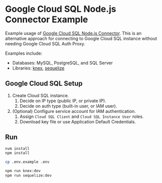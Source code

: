# Google Cloud SQL Node.js Connector Example

Example usage of [Google Cloud SQL Node.js Connector][cloud-sql-connector-node]. This is an alternative approach for connecting to Google Cloud SQL instance without needing Google Cloud SQL Auth Proxy.

Examples include:

* Databases: MySQL, PostgreSQL, and SQL Server
* Libraries: [knex], [sequelize]

[cloud-sql-connector-node]: https://github.com/GoogleCloudPlatform/cloud-sql-nodejs-connector
[knex]: https://knexjs.org/
[sequelize]: https://sequelize.org/

## Google Cloud SQL Setup

1. Create Cloud SQL instance.
    1. Decide on IP type (public IP, or private IP).
    2. Decide on auth type (built-in user, or IAM user).
2. (Optional) Configure service account for IAM authentication.
    1. Assign `Cloud SQL Client` and `Cloud SQL Instance User` roles.
    2. Download key file or use Application Default Credentials.

## Run

```sh
nvm install
npm install

cp .env.example .env

npm run knex:dev
npm run sequelize:dev
```
